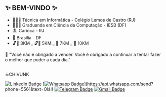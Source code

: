 ## ✨ BEM-VINDO ✨

- 👩🏻‍🔧 Técnica em Informática - Colégio Lemos de Castro (RJ) </br>
- 👩🏻‍🎓 Graduanda em Ciência da Computação - IESB (DF) </br>
- 🏝 Carioca - RJ </br>
- 📍 Brasília - DF </br>
- 🔓🔑 3KM _ 🔓🔑 5KM _ 🔐 7KM _ 🔐 10KM </br>

💭 "Você não é obrigado a vencer. Você é obrigado a continuar a tentar fazer o melhor que puder a cada dia." </br></br>
 
 ☠CHIVUNK

[![Linkedin Badge](https://img.shields.io/badge/-LinkedIn-blue?style=flat-square&logo=Linkedin&logoColor=white&link=https://www.linkedin.com)](https://www.linkedin.com)
[![Whatsapp Badge](https://img.shields.io/badge/-Whatsapp-4CA143?style=flat-square&labelColor=4CA143&logo=whatsapp&logoColor=white&link=https://api.whatsapp.com/send?phone=55&text=Olá!)](https://api.whatsapp.com/send?phone=5561&text=Olá!)
[![Telegram Badge](https://img.shields.io/badge/-Telegram-1ca0f1?style=flat-square&labelColor=1ca0f1&logo=telegram&logoColor=white&link=https://t.me/)](https://t.me/)
[![Gmail Badge](https://img.shields.io/badge/-Gmail-c14438?style=flat-square&logo=Gmail&logoColor=white&link=mailto:millenamouramms@gmail.com)](mailto:millenamouramms@gmail.com)

<!--


- 
- 👯 I’m looking to collaborate on ...
- 🤔 I’m looking for help with ...
- 💬 Ask me about ...
- 📫 How to reach me: ...
- 😄 Pronouns: ...
- ⚡ Fun fact: ...

[![Linkedin Badge](https://img.shields.io/badge/-LinkedIn-blue?style=flat-square&logo=Linkedin&logoColor=white&link=https://www.linkedin.com)](https://www.linkedin.com)
[![Whatsapp Badge](https://img.shields.io/badge/-Whatsapp-4CA143?style=flat-square&labelColor=4CA143&logo=whatsapp&logoColor=white&link=https://api.whatsapp.com/send?phone=55&text=Olá!)](https://api.whatsapp.com/send?phone=5561&text=Olá!)
[![Telegram Badge](https://img.shields.io/badge/-Telegram-1ca0f1?style=flat-square&labelColor=1ca0f1&logo=telegram&logoColor=white&link=https://t.me/)](https://t.me/)
[![Gmail Badge](https://img.shields.io/badge/-Gmail-c14438?style=flat-square&logo=Gmail&logoColor=white&link=mailto:millenamouramms@gmail.com)](mailto:millenamouramms@gmail.com)
-->
